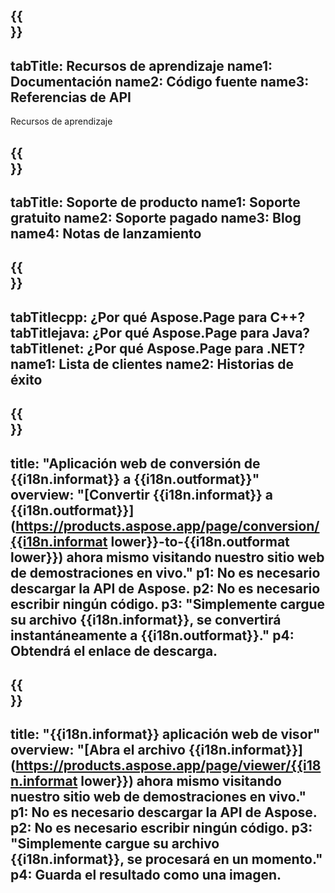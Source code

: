 ﻿---
translation: true
deploy: false
---

{{<section learningresources>}}
---
tabTitle: Recursos de aprendizaje
name1: Documentación
name2: Código fuente
name3: Referencias de API
---

Recursos de aprendizaje

{{<section support>}}
---
tabTitle: Soporte de producto
name1: Soporte gratuito
name2: Soporte pagado
name3: Blog
name4: Notas de lanzamiento
---

{{<section why>}}
---
tabTitlecpp: ¿Por qué Aspose.Page para C++?
tabTitlejava: ¿Por qué Aspose.Page para Java?
tabTitlenet: ¿Por qué Aspose.Page para .NET?
name1: Lista de clientes
name2: Historias de éxito
---

{{<section widgetbackup>}}
---
title: "Aplicación web de conversión de {{i18n.informat}} a {{i18n.outformat}}"
overview: "[Convertir {{i18n.informat}} a {{i18n.outformat}}](https://products.aspose.app/page/conversion/{{i18n.informat lower}}-to-{{i18n.outformat lower}}) ahora mismo visitando nuestro sitio web de demostraciones en vivo."
p1: No es necesario descargar la API de Aspose.
p2: No es necesario escribir ningún código.
p3: "Simplemente cargue su archivo {{i18n.informat}}, se convertirá instantáneamente a {{i18n.outformat}}."
p4: Obtendrá el enlace de descarga.
---

{{<section widgetbackupview>}}
---
title: "{{i18n.informat}} aplicación web de visor"
overview: "[Abra el archivo {{i18n.informat}}](https://products.aspose.app/page/viewer/{{i18n.informat lower}}) ahora mismo visitando nuestro sitio web de demostraciones en vivo."
p1: No es necesario descargar la API de Aspose.
p2: No es necesario escribir ningún código.
p3: "Simplemente cargue su archivo {{i18n.informat}}, se procesará en un momento."
p4: Guarda el resultado como una imagen.
---